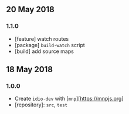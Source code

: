 ## 20 May 2018

### 1.1.0

- [feature] watch routes
- [package] `build-watch` script
- [build] add source maps

## 18 May 2018

### 1.0.0

- Create `idio-dev` with [`mnp`][https://mnpjs.org]
- [repository]: `src`, `test`
